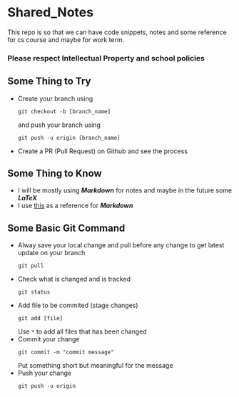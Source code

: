 # Shared_Notes

This repo is so that we can have code snippets, notes and some reference for cs course and maybe for work term. 

### __Please respect Intellectual Property and school policies__

## Some Thing to Try
 - Create your branch using  
    ```git
    git checkout -b [branch_name]
    ```
    and push your branch using
    ```git
    git push -u origin [branch_name]
    ```
- Create a PR (Pull Request) on Github and see the process

## Some Thing to Know
 - I will be mostly using ___Markdown___ for notes and maybe in the future some ___LaTeX___
 - I use [this](https://github.com/adam-p/markdown-here/wiki/Markdown-Cheatsheet) as a reference for ___Markdown___

## Some Basic Git Command
  - Alway save your local change and pull before any change to get latest update on your branch
    ```git
    git pull
    ```
  - Check what is changed and is tracked
    ```git
    git status
    ```
  - Add file to be commited (stage changes)
    ```git
    git add [file]
    ```
    Use ```*``` to add all files that has been changed
  - Commit your change
    ```git
    git commit -m "commit message"
    ```
    Put something short but meaningful for the message
  - Push your change 
    ```git
    git push -u origin
    ``` 
